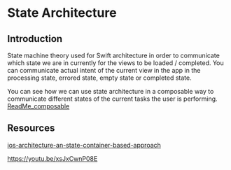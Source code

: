 # State Architecture
## Introduction

State machine theory used for Swift architecture in order to communicate which state we are in currently for the views to be loaded / completed.
You can communicate actual intent of the current view in the app in the processing state, errored state, empty state or completed state.

You can see how we can use state architecture in a composable way to communicate different states of the current tasks the user is performing.
[ReadMe_composable](ReadMe_composable.md)

## Resources

[ios-architecture-an-state-container-based-approach](https://jobandtalent.engineering/ios-architecture-an-state-container-based-approach-4f1a9b00b82e)


https://youtu.be/xsJxCwnP08E

